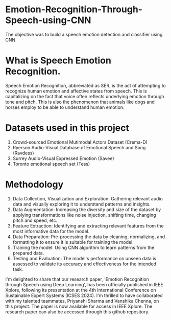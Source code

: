 # Emotion-Recognition-Through-Speech-using-CNN

The objective was to build a speech emotion detection and classifier using CNN.

# What is Speech Emotion Recognition.
Speech Emotion Recognition, abbreviated as SER, is the act of attempting to recognize human emotion and affective states from speech. This is capitalizing on the fact that voice often reflects underlying emotion through tone and pitch. This is also the phenomenon that animals like dogs and horses employ to be able to understand human emotion.

# Datasets used in this project
1. Crowd-sourced Emotional Mutimodal Actors Dataset (Crema-D)
2. Ryerson Audio-Visual Database of Emotional Speech and Song (Ravdess)
3. Surrey Audio-Visual Expressed Emotion (Savee)
4. Toronto emotional speech set (Tess)

# Methodology
1. Data Collection, Visualization and Exploration: Gathering relevant audio data and visually exploring it to understand patterns and insights.
2. Data Augmentation: Increasing the diversity and size of the        dataset by applying transformations like noise injection, shifting time, changing pitch and speed, etc.
3. Feature Extraction: Identifying and extracting relevant features from the most informative data for the model.
4. Data Preparation: Pre-processing the data by cleaning, normalizing, and formatting it to ensure it is suitable for training the model.
5. Training the model: Using CNN algorithm to learn patterns from the prepared data.
6. Testing and Evaluation: The model's performance on unseen data is assessed to validate its accuracy and effectiveness for the intended task.

I'm delighted to share that our research paper, 'Emotion Recognition through Speech using Deep Learning', has been officially published in IEEE Xplore, following its presentation at the 4th International Conference on Sustainable Expert Systems (ICSES 2024). I'm thrilled to have collaborated with my talented teammates, Priyanshi Sharma and Vanshika Chenna, on this project. The paper is now available for access in IEEE Xplore. The research paper can also be accessed through this github repository.

